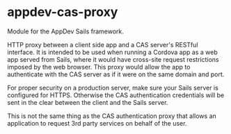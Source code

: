 # appdev-cas-proxy
Module for the AppDev Sails framework.

HTTP proxy between a client side app and a CAS server's RESTful interface. It is intended to be used when running a Cordova app as a web app served from Sails, where it would have cross-site request restrictions imposed by the web browser. This proxy would allow the app to authenticate with the CAS server as if it were on the same domain and port.

For proper security on a production server, make sure your Sails server is configured for HTTPS. Otherwise the CAS authentication credentials will be sent in the clear between the client and the Sails server.

This is not the same thing as the CAS authentication proxy that allows an application to request 3rd party services on behalf of the user.
